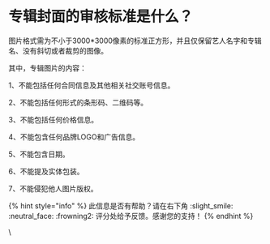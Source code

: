 # 专辑封面的审核标准是什么？

图片格式需为不小于3000\*3000像素的标准正方形，并且仅保留艺人名字和专辑名、没有斜切或者裁剪的图像。

其中，专辑图片的内容：

1、不能包括任何合同信息及其他相关社交账号信息。

2、不能包括任何形式的条形码、二维码等。

3、不能包括任何价格信息。

4、不能包含任何品牌LOGO和广告信息。

5、不能包含日期。

6、不能提及实体包装。

7、不能侵犯他人图片版权。



{% hint style="info" %}
此信息是否有帮助？请在右下角 :slight\_smile: :neutral\_face: :frowning2: 评分处给予反馈。感谢您的支持！
{% endhint %}

\
